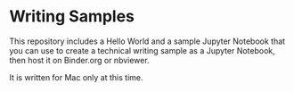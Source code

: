 # Writing Samples
This repository includes a Hello World and a sample Jupyter Notebook that you can use to create a technical writing sample as a Jupyter Notebook, then host it on Binder.org or nbviewer. 

It is written for Mac only at this time.